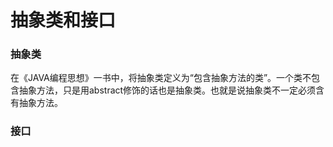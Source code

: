 # 抽象类和接口
### 抽象类
在《JAVA编程思想》一书中，将抽象类定义为“包含抽象方法的类”。一个类不包含抽象方法，只是用abstract修饰的话也是抽象类。也就是说抽象类不一定必须含有抽象方法。

### 接口